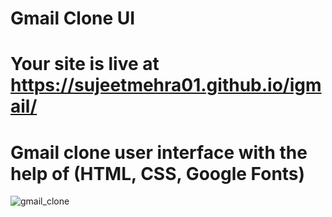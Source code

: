 # Gmail Clone UI

# Your site is live at https://sujeetmehra01.github.io/igmail/

# Gmail clone user interface with the help of (HTML, CSS, Google Fonts)

![gmail_clone](https://user-images.githubusercontent.com/82982529/212147980-6b0bd335-0547-4b8a-9510-dad58ab09857.png)
